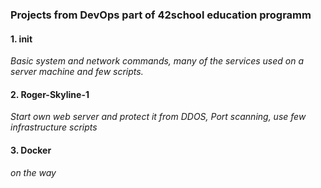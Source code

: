 ### Projects from DevOps part of 42school education programm

#### 1. init
_Basic system and network commands, many of the services used on a server machine
and few scripts._

#### 2. Roger-Skyline-1
_Start own web server and protect it from DDOS, Port scanning, use few infrastructure scripts_

#### 3. Docker

_on the way_